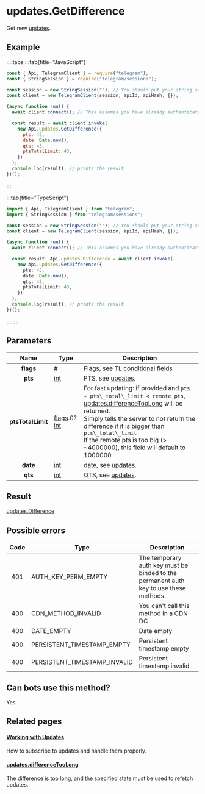 # updates.GetDifference

Get new [updates](https://core.telegram.org/api/updates).

## Example

::::tabs
:::tab{title="JavaScript"}

```js
const { Api, TelegramClient } = require("telegram");
const { StringSession } = require("telegram/sessions");

const session = new StringSession(""); // You should put your string session here
const client = new TelegramClient(session, apiId, apiHash, {});

(async function run() {
  await client.connect(); // This assumes you have already authenticated with .start()

  const result = await client.invoke(
    new Api.updates.GetDifference({
      pts: 43,
      date: Date.now(),
      qts: 43,
      ptsTotalLimit: 43,
    })
  );
  console.log(result); // prints the result
})();
```

:::

:::tab{title="TypeScript"}

```ts
import { Api, TelegramClient } from "telegram";
import { StringSession } from "telegram/sessions";

const session = new StringSession(""); // You should put your string session here
const client = new TelegramClient(session, apiId, apiHash, {});

(async function run() {
  await client.connect(); // This assumes you have already authenticated with .start()

  const result: Api.updates.Difference = await client.invoke(
    new Api.updates.GetDifference({
      pts: 43,
      date: Date.now(),
      qts: 43,
      ptsTotalLimit: 43,
    })
  );
  console.log(result); // prints the result
})();
```

:::
::::

## Parameters

|       Name        | Type                                                                                                                     | Description                                                                                                                                                                                                                                                                                                                                                                   |
| :---------------: | ------------------------------------------------------------------------------------------------------------------------ | ----------------------------------------------------------------------------------------------------------------------------------------------------------------------------------------------------------------------------------------------------------------------------------------------------------------------------------------------------------------------------- |
|     **flags**     | [#](https://core.telegram.org/type/%23)                                                                                  | Flags, see [TL conditional fields](https://core.telegram.org/mtproto/TL-combinators#conditional-fields)                                                                                                                                                                                                                                                                       |
|      **pts**      | [int](https://core.telegram.org/type/int)                                                                                | PTS, see [updates](https://core.telegram.org/api/updates).                                                                                                                                                                                                                                                                                                                    |
| **ptsTotalLimit** | [flags](https://core.telegram.org/mtproto/TL-combinators#conditional-fields).0?[int](https://core.telegram.org/type/int) | For fast updating: if provided and `pts + pts\_total\_limit < remote pts`, [updates.differenceTooLong](https://core.telegram.org/constructor/updates.differenceTooLong) will be returned. <br>Simply tells the server to not return the difference if it is bigger than `pts\_total\_limit` <br>If the remote pts is too big (> ~4000000), this field will default to 1000000 |
|     **date**      | [int](https://core.telegram.org/type/int)                                                                                | date, see [updates](https://core.telegram.org/api/updates).                                                                                                                                                                                                                                                                                                                   |
|      **qts**      | [int](https://core.telegram.org/type/int)                                                                                | QTS, see [updates](https://core.telegram.org/api/updates).                                                                                                                                                                                                                                                                                                                    |

## Result

[updates.Difference](https://core.telegram.org/type/updates.Difference)

## Possible errors

| Code | Type                         | Description                                                                           |
| :--: | ---------------------------- | ------------------------------------------------------------------------------------- |
| 401  | AUTH_KEY_PERM_EMPTY          | The temporary auth key must be binded to the permanent auth key to use these methods. |
| 400  | CDN_METHOD_INVALID           | You can't call this method in a CDN DC                                                |
| 400  | DATE_EMPTY                   | Date empty                                                                            |
| 400  | PERSISTENT_TIMESTAMP_EMPTY   | Persistent timestamp empty                                                            |
| 400  | PERSISTENT_TIMESTAMP_INVALID | Persistent timestamp invalid                                                          |

## Can bots use this method?

Yes

## Related pages

#### [Working with Updates](https://core.telegram.org/api/updates)

How to subscribe to updates and handle them properly.

#### [updates.differenceTooLong](https://core.telegram.org/constructor/updates.differenceTooLong)

The difference is [too long](https://core.telegram.org/api/updates#recovering-gaps), and the specified state must be used to refetch updates.
